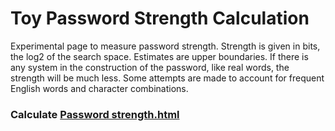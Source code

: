 # Toy Password Strength Calculation
Experimental page to measure password strength. Strength is given in bits, the log2 of the search space. Estimates are upper boundaries. If there is any system in the construction of the password, like real words, the strength will be much less. Some attempts are made to account for frequent English words and character combinations. 

### Calculate [Password strength.html](https://robvanson.github.io/Toy_Password_Strength/PasswordStrength.html)
